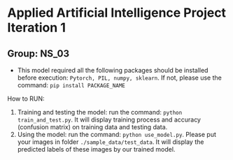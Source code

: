 # Applied Artificial Intelligence Project Iteration 1
## Group: NS_03


* This model required all the following packages should be installed before execution: `Pytorch, PIL, numpy, sklearn`. If not, please use the command: `pip install PACKAGE_NAME`

How to RUN:
1. Training and testing the model: run the command: `python train_and_test.py`. It will display training process and accuracy (confusion matrix) on training data and testing data.
2. Using the model: run the command: `python use_model.py`. Please put your images in folder `./sample_data/test_data`. It will display the predicted labels of these images by our trained model.
